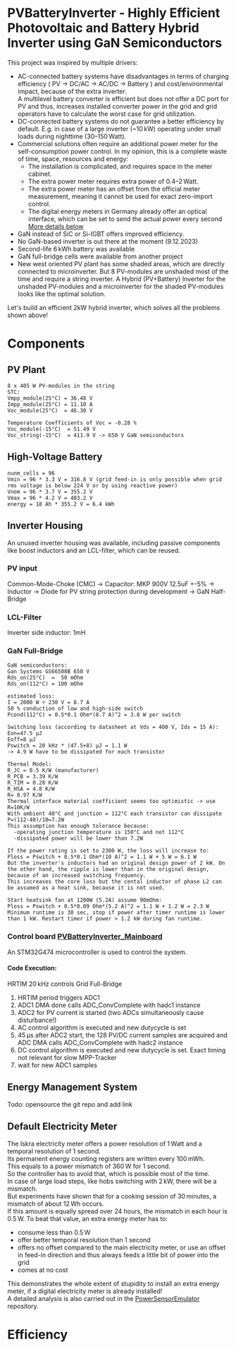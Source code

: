 
# PVBatteryInverter - Highly Efficient Photovoltaic and Battery Hybrid Inverter using GaN Semiconductors
This project was inspired by multiple drivers:
 * AC-connected battery systems have disadvantages in terms of charging efficiency ( PV -> DC/AC -> AC/DC -> Battery ) and cost/environmental impact, because of the extra inverter.  
 A multilevel battery converter is efficient but does not offer a DC port for PV and thus, increases installed converter power in the grid and grid operators have to calculate the worst case for grid utilization.
 * DC-connected battery systems do not guarantee a better efficiency by default. E.g. in case of a large inverter (~10 kW) operating under small loads during nighttime (30–150 Watt).
 * Commercial solutions often require an additional power meter for the self-consumption power control. In my opinion, this is a complete waste of time, space, resources and energy:
   * The installation is complicated, and requires space in the meter cabinet.
   * The extra power meter requires extra power of 0.4–2 Watt.
   * The extra power meter has an offset from the official meter measurement, meaning it cannot be used for exact zero-import control.
   * The digital energy meters in Germany already offer an optical interface, which can be set to send the actual power every second  [More details below](#head_electricityMeter)
 * GaN instead of SiC or Si-IGBT offers improved efficiency.
 * No GaN-based inverter is out there at the moment (9.12.2023)
 * Second-life 6 kWh battery was available
 * GaN full-bridge cells were available from another project
 * New west oriented PV plant has some shaded areas, which are directly connected to microinverter. But 8 PV-modules are unshaded most of the time and require a string inverter. A Hybrid (PV+Battery) Inverter for the unshaded PV-modules and a microinverter for the shaded PV-modules looks like the optimal solution.

Let's build an efficient 2kW hybrid inverter, which solves all the problems shown above!


# Components

## PV Plant
```
8 x 405 W PV-modules in the string
STC:
Vmpp_module(25°C) = 36.48 V
Impp_module(25°C) = 11.10 A
Voc_module(25°C)  = 46.30 V

Temperature Coefficients of Voc = -0.28 %
Voc_module(-15°C)  = 51.49 V
Voc_string(-15°C)  = 411.9 V -> 650 V GaN semiconductors
```

## High-Voltage Battery
```
nunm_cells = 96
Vmin = 96 * 3.3 V = 316.8 V (grid feed-in is only possible when grid rms voltage is below 224 V or by using reactive power)
Vnom = 96 * 3.7 V = 355.2 V
Vmax = 96 * 4.2 V = 403.2 V
energy = 18 Ah * 355.2 V = 6.4 kWh
```

## Inverter Housing
An unused inverter housing was available, including passive components like boost inductors and an LCL-filter, which can be reused.

### PV input
Common-Mode-Choke (CMC) -> Capacitor: MKP 900V  12.5uF +-5% -> Inductor -> Diode for PV string protection during development -> GaN Half-Bridge

### LCL-Filter
Inverter side inductor: 1mH

### GaN Full-Bridge
```
GaN semiconductors:
Gan Systems GS66508B 650 V
Rds_on(25°C)  =  50 mOhm
Rds_on(112°C) = 100 mOhm

estimated loss:
I = 2000 W ÷ 230 V = 8.7 A
50 % conduction of low and high-side switch
Pcond(112°C) = 0.5*0.1 Ohm*(8.7 A)^2 = 3.8 W per switch

Switching loss (according to datasheet at Vds = 400 V, Ids = 15 A):
Eon=47.5 µJ
Eoff=8 µJ
Pswitch = 20 kHz * (47.5+8) µJ = 1.1 W
-> 4.9 W have to be dissipated for each transistor 

Thermal Model:
R_JC = 0.5 K/W (manufacturer)
R_PCB = 3.39 K/W
R_TIM = 0.28 K/W
R_HSA = 4.8 K/W
R= 8.97 K/W
Thermal interface material coefficient seems too optimistic -> use R=10K/W
With ambient 40°C and junction = 112°C each transistor can dissipate P=(112-40)/10=7.2W
This assumption has enough tolerance because:
  -operating junction temperature is 150°C and not 112°C
  -dissipated power will be lower than 7.2W

If the power rating is set to 2300 W, the loss will increase to:
Ploss = Pswitch + 0.5*0.1 Ohm*(10 A)^2 = 1.1 W + 5 W = 6.1 W
But the inverter's inductors had an original design power of 2 kW. On the other hand, the ripple is lower than in the original design, because of an increased switching frequency.
This increases the core loss but the cental inductor of phase L2 can be assumed as a heat sink, because it is not used.

Start heatsink fan at 1200W (5.2A) assume 90mOhm:
Ploss = Pswitch + 0.5*0.09 Ohm*(5.2 A)^2 = 1.1 W + 1.2 W = 2.3 W
Minimum runtime is 30 sec, stop if power after timer runtime is lower than 1 kW. Restart timer if power > 1.2 kW during fan runtime.
```

### Control board [PVBatteryInverter_Mainboard](PVBatteryInverter_Mainboard)
An STM32G474 microcontroller is used to control the system.

#### Code Execution:

HRTIM 20 kHz controls Grid Full-Bridge
1. HRTIM period triggers ADC1
2. ADC1 DMA done calls ADC_ConvComplete with hadc1 instance
3. ADC2 for PV current is started (two ADCs simultaneously cause disturbance!)
4. AC control algorithm is executed and new dutycycle is set
5. 45 µs after ADC2 start, the 128 PV/DC current samples are acquired and ADC DMA calls ADC_ConvComplete with hadc2 instance
6. DC control algorithm is executed and new dutycycle is set. Exact timing not relevant for slow MPP-Tracker
7. wait for new ADC1 samples

## Energy Management System
Todo: opensource the git repo and add link

## <a name="head_electricityMeter"></a>Default Electricity Meter

The Iskra electricity meter offers a power resolution of 1 Watt and a temporal resolution of 1 second.  
Its permanent energy counting registers are written every 100 mWh.  
This equals to a power mismatch of 360 W for 1 second.  
So the controller has to avoid that, which is possible most of the time.  
In case of large load steps, like hobs switching with 2 kW, there will be a mismatch.  
But experiments have shown that for a cooking session of 30 minutes, a mismatch of about 12 Wh occurs.  
If this amount is equally spread over 24 hours, the mismatch in each hour is 0.5 W.
To beat that value, an extra energy meter has to:
  * consume less than 0.5 W
  * offer better temporal resolution than 1 second
  * offers no offset compared to the main electricity meter, or use an offset in feed-in direction and thus always feeds a little bit of power into the grid
  * comes at no cost

This demonstrates the whole extent of stupidity to install an extra energy meter, if a digital electricity meter is already installed!  
A detailed analysis is also carried out in the [PowerSensorEmulator
](https://github.com/Philip-Kiehnle/PowerSensorEmulator
) repository.


# Efficiency

